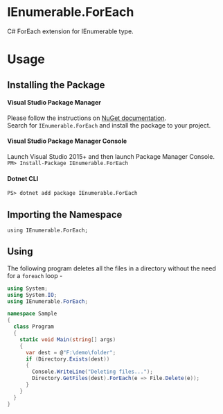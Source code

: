 # IEnumerable.ForEach
C# ForEach extension for IEnumerable type.

# Usage

## Installing the Package

#### Visual Studio Package Manager
Please follow the instructions on [NuGet documentation](https://docs.microsoft.com/en-us/nuget/tools/package-manager-ui).  
Search for `IEnumerable.ForEach` and install the package to your project.

#### Visual Studio Package Manager Console
Launch Visual Studio 2015+ and then launch Package Manager Console.  
`PM> Install-Package IEnumerable.ForEach`

#### Dotnet CLI
`PS> dotnet add package IEnumerable.ForEach`

## Importing the Namespace
`using IEnumerable.ForEach;`

## Using
The following program deletes all the files in a directory without the need for a `foreach` loop -  

```csharp
using System;
using System.IO;
using IEnumerable.ForEach;

namespace Sample
{
  class Program
  {
    static void Main(string[] args)
    {
      var dest = @"F:\demo\folder";
      if (Directory.Exists(dest))
      {
        Console.WriteLine("Deleting files...");
        Directory.GetFiles(dest).ForEach(e => File.Delete(e));
      }
    }
  }
}
```